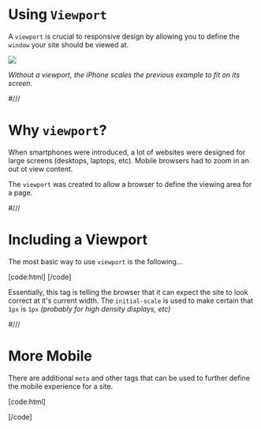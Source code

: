 # Using `Viewport`

A `viewport` is crucial to responsive design by allowing you to define the `window` your site should be viewed at.

![](/resources/css/viewport.png)

_Without a viewport, the iPhone scales the previous example to fit on its screen._


#///

# Why `viewport`?

When smartphones were introduced, a lot of websites were designed for large screens (desktops, laptops, etc). Mobile browsers had to zoom in an out ot view content.

The `viewport` was created to allow a browser to define the viewing area for a page.


#///

# Including a Viewport

The most basic way to use `viewport` is the following...

[code:html]
<meta name="viewport" content="width=device-width, initial-scale=1">
[/code]

Essentially, this tag is telling the browser that it can expect the site to look correct at it's current width. The `initial-scale` is used to make certain that `1px` is `1px` _(probably for high density displays, etc)_


#///

# More Mobile

There are additional `meta` and other tags that can be used to further define the mobile experience for a site.

[code:html]
<!-- the title if added to the home screen -->
<meta name="apple-mobile-web-app-title" content="My App">

<!-- turn off phone number links. -->
<meta name="format-detection" content="telephone=no">

<!-- make the status bar black -->
<meta name="apple-mobile-web-app-status-bar-style" content="black">

<!-- home screen icons -->
<link rel="apple-touch-icon" href="http://site.com/icon.png" />
<link rel="apple-touch-icon-precomposed" href="http://site.com/icon.png" />

<!-- prevent automatic text resizing. -->
<style>html { -webkit-text-size-adjust: 100%; }</style>
[/code]